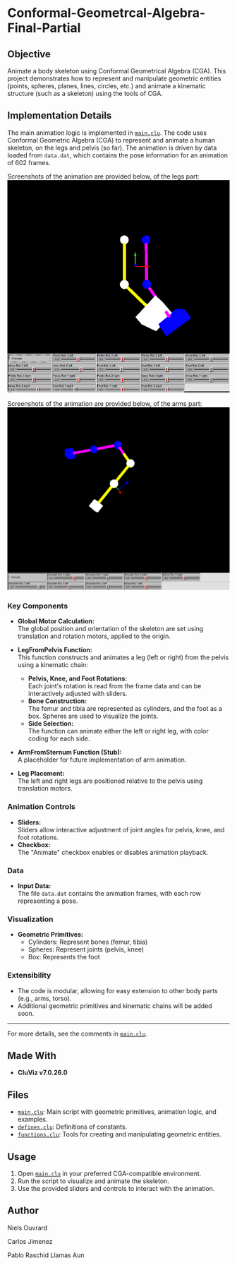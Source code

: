 # Conformal-Geometrcal-Algebra-Final-Partial

## Objective

Animate a body skeleton using Conformal Geometrical Algebra (CGA). This project demonstrates how to represent and manipulate geometric entities (points, spheres, planes, lines, circles, etc.) and animate a kinematic structure (such as a skeleton) using the tools of CGA.

## Implementation Details

The main animation logic is implemented in [`main.clu`](main.clu). The code uses Conformal Geometric Algebra (CGA) to represent and animate a human skeleton, on the legs and pelvis (so far). The animation is driven by data loaded from `data.dat`, which contains the pose information for an animation of 602 frames.

Screenshots of the animation are provided below, of the legs part:
![Screenshot 1](Screenshots/Begin_of_legs.png)

Screenshots of the animation are provided below, of the arms part:
![Screenshot 2](Screenshots/begin_of_arms.png)

### Key Components

- **Global Motor Calculation:**  
  The global position and orientation of the skeleton are set using translation and rotation motors, applied to the origin.

- **LegFromPelvis Function:**  
  This function constructs and animates a leg (left or right) from the pelvis using a kinematic chain:
  - **Pelvis, Knee, and Foot Rotations:**  
    Each joint's rotation is read from the frame data and can be interactively adjusted with sliders.
  - **Bone Construction:**  
    The femur and tibia are represented as cylinders, and the foot as a box. Spheres are used to visualize the joints.
  - **Side Selection:**  
    The function can animate either the left or right leg, with color coding for each side.

- **ArmFromSternum Function (Stub):**  
  A placeholder for future implementation of arm animation.

- **Leg Placement:**  
  The left and right legs are positioned relative to the pelvis using translation motors.

### Animation Controls

- **Sliders:**  
  Sliders allow interactive adjustment of joint angles for pelvis, knee, and foot rotations.
- **Checkbox:**  
  The "Animate" checkbox enables or disables animation playback.

### Data

- **Input Data:**  
  The file `data.dat` contains the animation frames, with each row representing a pose.

### Visualization

- **Geometric Primitives:**  
  - Cylinders: Represent bones (femur, tibia)
  - Spheres: Represent joints (pelvis, knee)
  - Box: Represents the foot

### Extensibility

- The code is modular, allowing for easy extension to other body parts (e.g., arms, torso).
- Additional geometric primitives and kinematic chains will be added soon.

---

For more details, see the comments in [`main.clu`](main.clu).

## Made With

- **CluViz v7.0.26.0**

## Files

- [`main.clu`](main.clu): Main script with geometric primitives, animation logic, and examples.
- [`defines.clu`](defines.clu): Definitions of constants.
- [`functions.clu`](functions.clu): Tools for creating and manipulating geometric entities.

## Usage

1. Open [`main.clu`](main.clu) in your preferred CGA-compatible environment.
2. Run the script to visualize and animate the skeleton.
3. Use the provided sliders and controls to interact with the animation.

## Author

Niels Ouvrard

Carlos Jimenez

Pablo Raschid Llamas Aun
